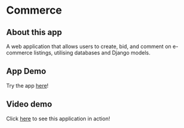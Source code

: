 # Commerce

## About this app
A web application that allows users to create, bid, and comment on e-commerce listings, utilising databases and Django models.

## App Demo
Try the app [here](https://project2-commerce.herokuapp.com/)!

## Video demo
Click [here](https://youtu.be/7XfUFEdPZyQ) to see this application in action!
